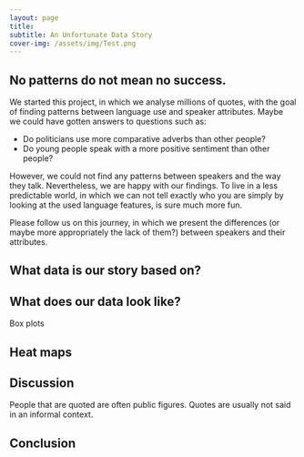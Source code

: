 ```yaml
---
layout: page
title:
subtitle: An Unfortunate Data Story
cover-img: /assets/img/Test.png
---
```

## No patterns do not mean no success.
We started this project, in which we analyse millions of quotes, with the goal of finding patterns between language use and speaker attributes. Maybe we could have gotten answers to questions such as:

* Do politicians use more comparative adverbs than other people?
* Do young people speak with a more positive sentiment than other people?

However, we could not find any patterns between speakers and the way they talk. Nevertheless, we are happy with our findings. To live in a less predictable world,
in which we can not tell exactly who you are simply by looking at the used language features, is sure much more fun.

Please follow us on this journey, in which we present the differences (or maybe more appropriately the lack of them?) between speakers and their attributes.

## What data is our story based on?


## What does our data look like?
Box plots 

## Heat maps 

## 

## Discussion
People that are quoted are often public figures.
Quotes are usually not said in an informal context.


## Conclusion
